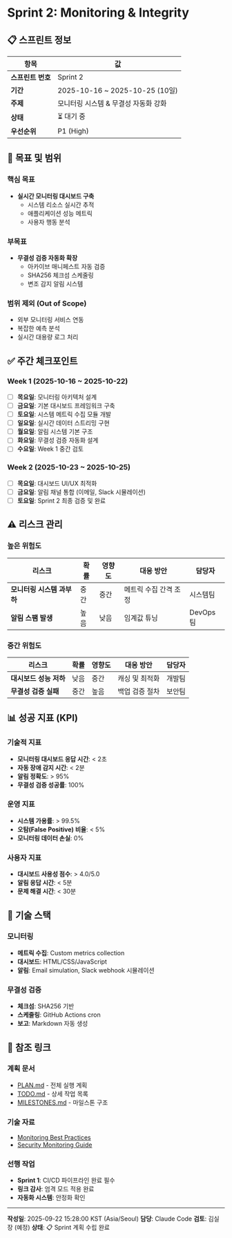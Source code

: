 # Sprint 2: Monitoring & Integrity

## 📋 스프린트 정보

| 항목 | 값 |
|------|-----|
| **스프린트 번호** | Sprint 2 |
| **기간** | 2025-10-16 ~ 2025-10-25 (10일) |
| **주제** | 모니터링 시스템 & 무결성 자동화 강화 |
| **상태** | ⏳ 대기 중 |
| **우선순위** | P1 (High) |

## 🎯 목표 및 범위

### 핵심 목표
- **실시간 모니터링 대시보드 구축**
  - 시스템 리소스 실시간 추적
  - 애플리케이션 성능 메트릭
  - 사용자 행동 분석

### 부목표
- **무결성 검증 자동화 확장**
  - 아카이브 매니페스트 자동 검증
  - SHA256 체크섬 스케줄링
  - 변조 감지 알림 시스템

### 범위 제외 (Out of Scope)
- 외부 모니터링 서비스 연동
- 복잡한 예측 분석
- 실시간 대용량 로그 처리

## ✅ 주간 체크포인트

### Week 1 (2025-10-16 ~ 2025-10-22)
- [ ] **목요일**: 모니터링 아키텍처 설계
- [ ] **금요일**: 기본 대시보드 프레임워크 구축
- [ ] **토요일**: 시스템 메트릭 수집 모듈 개발
- [ ] **일요일**: 실시간 데이터 스트리밍 구현
- [ ] **월요일**: 알림 시스템 기본 구조
- [ ] **화요일**: 무결성 검증 자동화 설계
- [ ] **수요일**: Week 1 중간 검토

### Week 2 (2025-10-23 ~ 2025-10-25)
- [ ] **목요일**: 대시보드 UI/UX 최적화
- [ ] **금요일**: 알림 채널 통합 (이메일, Slack 시뮬레이션)
- [ ] **토요일**: Sprint 2 최종 검증 및 완료

## ⚠️ 리스크 관리

### 높은 위험도
| 리스크 | 확률 | 영향도 | 대응 방안 | 담당자 |
|--------|------|--------|----------|--------|
| **모니터링 시스템 과부하** | 중간 | 중간 | 메트릭 수집 간격 조정 | 시스템팀 |
| **알림 스팸 발생** | 높음 | 낮음 | 임계값 튜닝 | DevOps팀 |

### 중간 위험도
| 리스크 | 확률 | 영향도 | 대응 방안 | 담당자 |
|--------|------|--------|----------|--------|
| **대시보드 성능 저하** | 낮음 | 중간 | 캐싱 및 최적화 | 개발팀 |
| **무결성 검증 실패** | 중간 | 높음 | 백업 검증 절차 | 보안팀 |

## 📊 성공 지표 (KPI)

### 기술적 지표
- **모니터링 대시보드 응답 시간**: < 2초
- **자동 장애 감지 시간**: < 2분
- **알림 정확도**: > 95%
- **무결성 검증 성공률**: 100%

### 운영 지표
- **시스템 가용률**: > 99.5%
- **오탐(False Positive) 비율**: < 5%
- **모니터링 데이터 손실**: 0%

### 사용자 지표
- **대시보드 사용성 점수**: > 4.0/5.0
- **알림 응답 시간**: < 5분
- **문제 해결 시간**: < 30분

## 🔧 기술 스택

### 모니터링
- **메트릭 수집**: Custom metrics collection
- **대시보드**: HTML/CSS/JavaScript
- **알림**: Email simulation, Slack webhook 시뮬레이션

### 무결성 검증
- **체크섬**: SHA256 기반
- **스케줄링**: GitHub Actions cron
- **보고**: Markdown 자동 생성

## 🔗 참조 링크

### 계획 문서
- [PLAN.md](../PLAN.md) - 전체 실행 계획
- [TODO.md](../TODO.md) - 상세 작업 목록
- [MILESTONES.md](../MILESTONES.md) - 마일스톤 구조

### 기술 자료
- [Monitoring Best Practices](https://docs.github.com/en/actions/monitoring-and-troubleshooting-workflows)
- [Security Monitoring Guide](https://docs.github.com/en/code-security/getting-started)

### 선행 작업
- **Sprint 1**: CI/CD 파이프라인 완료 필수
- **링크 감사**: 엄격 모드 적용 완료
- **자동화 시스템**: 안정화 확인

---

**작성일**: 2025-09-22 15:28:00 KST (Asia/Seoul)
**담당**: Claude Code
**검토**: 김실장 (예정)
**상태**: 📋 Sprint 계획 수립 완료